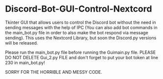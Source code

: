 # Discord-Bot-GUI-Control-Nextcord
Tkinter GUI that allows users to control the Discord bot without the need in sending messages with the help of IPC (You can also add bot commands in the main_bot.py file in order to also make the bot respond via message sending). This uses the Nextcord Library, but soon the Discord.py versions will be released.

Please run the main_bot.py file before running the Guimain.py file.
PLEASE DO NOT DELETE Gui_2.py FILE and don't forget to put your bot token at line 230 in main_bot.py!

SORRY FOR THE HORRIBLE AND MESSY CODE.
